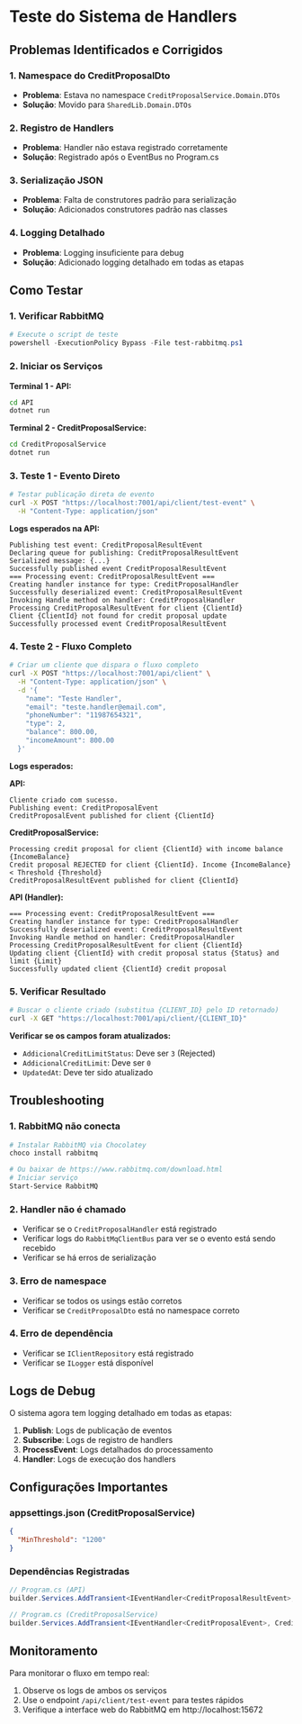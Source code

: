 # Teste do Sistema de Handlers

## Problemas Identificados e Corrigidos

### 1. Namespace do CreditProposalDto
- **Problema**: Estava no namespace `CreditProposalService.Domain.DTOs`
- **Solução**: Movido para `SharedLib.Domain.DTOs`

### 2. Registro de Handlers
- **Problema**: Handler não estava registrado corretamente
- **Solução**: Registrado após o EventBus no Program.cs

### 3. Serialização JSON
- **Problema**: Falta de construtores padrão para serialização
- **Solução**: Adicionados construtores padrão nas classes

### 4. Logging Detalhado
- **Problema**: Logging insuficiente para debug
- **Solução**: Adicionado logging detalhado em todas as etapas

## Como Testar

### 1. Verificar RabbitMQ
```powershell
# Execute o script de teste
powershell -ExecutionPolicy Bypass -File test-rabbitmq.ps1
```

### 2. Iniciar os Serviços

**Terminal 1 - API:**
```bash
cd API
dotnet run
```

**Terminal 2 - CreditProposalService:**
```bash
cd CreditProposalService
dotnet run
```

### 3. Teste 1 - Evento Direto
```bash
# Testar publicação direta de evento
curl -X POST "https://localhost:7001/api/client/test-event" \
  -H "Content-Type: application/json"
```

**Logs esperados na API:**
```
Publishing test event: CreditProposalResultEvent
Declaring queue for publishing: CreditProposalResultEvent
Serialized message: {...}
Successfully published event CreditProposalResultEvent
=== Processing event: CreditProposalResultEvent ===
Creating handler instance for type: CreditProposalHandler
Successfully deserialized event: CreditProposalResultEvent
Invoking Handle method on handler: CreditProposalHandler
Processing CreditProposalResultEvent for client {ClientId}
Client {ClientId} not found for credit proposal update
Successfully processed event CreditProposalResultEvent
```

### 4. Teste 2 - Fluxo Completo
```bash
# Criar um cliente que dispara o fluxo completo
curl -X POST "https://localhost:7001/api/client" \
  -H "Content-Type: application/json" \
  -d '{
    "name": "Teste Handler",
    "email": "teste.handler@email.com",
    "phoneNumber": "11987654321",
    "type": 2,
    "balance": 800.00,
    "incomeAmount": 800.00
  }'
```

**Logs esperados:**

**API:**
```
Cliente criado com sucesso.
Publishing event: CreditProposalEvent
CreditProposalEvent published for client {ClientId}
```

**CreditProposalService:**
```
Processing credit proposal for client {ClientId} with income balance {IncomeBalance}
Credit proposal REJECTED for client {ClientId}. Income {IncomeBalance} < Threshold {Threshold}
CreditProposalResultEvent published for client {ClientId}
```

**API (Handler):**
```
=== Processing event: CreditProposalResultEvent ===
Creating handler instance for type: CreditProposalHandler
Successfully deserialized event: CreditProposalResultEvent
Invoking Handle method on handler: CreditProposalHandler
Processing CreditProposalResultEvent for client {ClientId}
Updating client {ClientId} with credit proposal status {Status} and limit {Limit}
Successfully updated client {ClientId} credit proposal
```

### 5. Verificar Resultado
```bash
# Buscar o cliente criado (substitua {CLIENT_ID} pelo ID retornado)
curl -X GET "https://localhost:7001/api/client/{CLIENT_ID}"
```

**Verificar se os campos foram atualizados:**
- `AddicionalCreditLimitStatus`: Deve ser `3` (Rejected)
- `AddicionalCreditLimit`: Deve ser `0`
- `UpdatedAt`: Deve ter sido atualizado

## Troubleshooting

### 1. RabbitMQ não conecta
```bash
# Instalar RabbitMQ via Chocolatey
choco install rabbitmq

# Ou baixar de https://www.rabbitmq.com/download.html
# Iniciar serviço
Start-Service RabbitMQ
```

### 2. Handler não é chamado
- Verificar se o `CreditProposalHandler` está registrado
- Verificar logs do `RabbitMqClientBus` para ver se o evento está sendo recebido
- Verificar se há erros de serialização

### 3. Erro de namespace
- Verificar se todos os usings estão corretos
- Verificar se `CreditProposalDto` está no namespace correto

### 4. Erro de dependência
- Verificar se `IClientRepository` está registrado
- Verificar se `ILogger` está disponível

## Logs de Debug

O sistema agora tem logging detalhado em todas as etapas:

1. **Publish**: Logs de publicação de eventos
2. **Subscribe**: Logs de registro de handlers
3. **ProcessEvent**: Logs detalhados do processamento
4. **Handler**: Logs de execução dos handlers

## Configurações Importantes

### appsettings.json (CreditProposalService)
```json
{
  "MinThreshold": "1200"
}
```

### Dependências Registradas
```csharp
// Program.cs (API)
builder.Services.AddTransient<IEventHandler<CreditProposalResultEvent>, CreditProposalHandler>();

// Program.cs (CreditProposalService)
builder.Services.AddTransient<IEventHandler<CreditProposalEvent>, CreditProposalWorker>();
```

## Monitoramento

Para monitorar o fluxo em tempo real:
1. Observe os logs de ambos os serviços
2. Use o endpoint `/api/client/test-event` para testes rápidos
3. Verifique a interface web do RabbitMQ em http://localhost:15672
